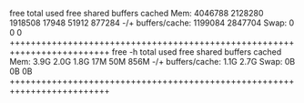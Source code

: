 free
             total       used       free     shared    buffers     cached
Mem:       4046788    2128280    1918508      17948      51912     877284
-/+ buffers/cache:    1199084    2847704
Swap:            0          0          0
+++++++++++++++++++++++++++++++++++++++++++++++++++++++++++++++++++++++++
free -h
             total       used       free     shared    buffers     cached
Mem:          3.9G       2.0G       1.8G        17M        50M       856M
-/+ buffers/cache:       1.1G       2.7G
Swap:           0B         0B         0B
+++++++++++++++++++++++++++++++++++++++++++++++++++++++++++++++++++++++++